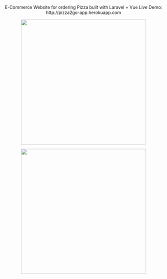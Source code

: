 <p align="center">
    E-Commerce Website for ordering Pizza built with Laravel + Vue
    Live Demo: http://pizza2go-app.herokuapp.com
</p>

<p align="center"><img src="https://res.cloudinary.com/dtfbvvkyp/image/upload/v1566331377/laravel-logolockup-cmyk-red.svg" width="400"></p>
<p align="center"><img src="https://dwglogo.com/wp-content/uploads/2017/09/Vue-logo-001.svg" width="400"></p>


